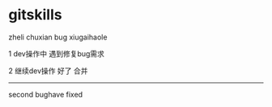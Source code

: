 # gitskills


zheli chuxian bug  xiugaihaole


1 dev操作中  遇到修复bug需求

2 继续dev操作  好了  合并


************
second bughave fixed